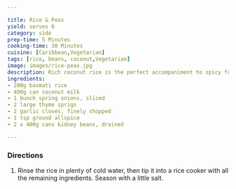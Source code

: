 ```yaml
---

title: Rice & Peas
yield: serves 6
category: side
prep-time: 5 Minutes
cooking-time: 30 Minutes
cuisine: [Caribbean,Vegetarian]
tags: [rice, beans, coconut,Vegetarian]
image: images/rice-peas.jpg
description: Rich coconut rice is the perfect accompaniment to spicy food.
ingredients:
- 200g basmati rice
- 400g can coconut milk
- 1 bunch spring onions, sliced
- 2 large thyme sprigs
- 2 garlic cloves, finely chopped
- 1 tsp ground allspice
- 2 x 400g cans kidney beans, drained

---
```


### Directions

1. Rinse the rice in plenty of cold water, then tip it into a rice cooker with all the remaining ingredients. Season with a little salt.
